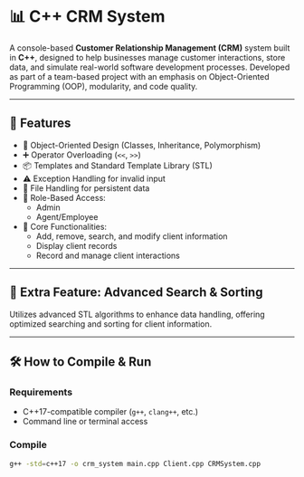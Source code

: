 # 📊 C++ CRM System

A console-based **Customer Relationship Management (CRM)** system built in **C++**, designed to help businesses manage customer interactions, store data, and simulate real-world software development processes. Developed as part of a team-based project with an emphasis on Object-Oriented Programming (OOP), modularity, and code quality.

---

## 🚀 Features

- 🎯 Object-Oriented Design (Classes, Inheritance, Polymorphism)
- ➕ Operator Overloading (`<<`, `>>`)
- 📦 Templates and Standard Template Library (STL)
- ⚠️ Exception Handling for invalid input
- 💾 File Handling for persistent data
- 👤 Role-Based Access:
  - Admin
  - Agent/Employee
- 🧰 Core Functionalities:
  - Add, remove, search, and modify client information
  - Display client records
  - Record and manage client interactions

---

## 🧪 Extra Feature: Advanced Search & Sorting

Utilizes advanced STL algorithms to enhance data handling, offering optimized searching and sorting for client information.

---

## 🛠️ How to Compile & Run

### Requirements

- C++17-compatible compiler (`g++`, `clang++`, etc.)
- Command line or terminal access

### Compile

```bash
g++ -std=c++17 -o crm_system main.cpp Client.cpp CRMSystem.cpp
